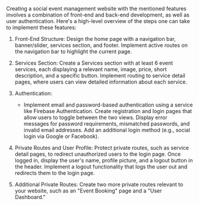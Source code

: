 Creating a social event management website with the mentioned features involves a combination of front-end and back-end development, as well as user authentication. Here's a high-level overview of the steps one can take to implement these features:

1. Front-End Structure:
   Design the home page with a navigation bar, banner/slider, services section, and footer. Implement active routes on the navigation bar to highlight the current page.

2. Services Section:
   Create a Services section with at least 6 event services, each displaying a relevant name, image, price, short description, and a specific button. Implement routing to service detail pages, where users can view detailed information about each service.

3. Authentication:
   - Implement email and password-based authentication using a service like Firebase Authentication. Create registration and login pages that allow users to toggle between the two views. Display error messages for password requirements, mismatched passwords, and invalid email addresses. Add an additional login method (e.g., social login via Google or Facebook).

4. Private Routes and User Profile:
   Protect private routes, such as service detail pages, to redirect unauthorized users to the login page. Once logged in, display the user's name, profile picture, and a logout button in the header. Implement a logout functionality that logs the user out and redirects them to the login page.

5. Additional Private Routes:
    Create two more private routes relevant to your website, such as an "Event Booking" page and a "User Dashboard."
